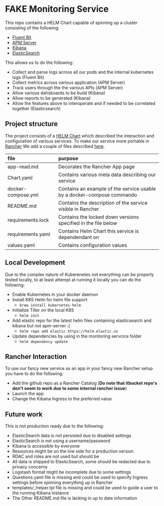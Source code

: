 # FAKE Monitoring Service

This repo contains a HELM Chart capable of spinning up a cluster consisting of the following:
- [Fluent Bit](https://fluentbit.io/)
- [APM Server](https://www.elastic.co/products/apm)
- [Kibana](https://www.elastic.co/products/kibana)
- [ElasticSearch](https://www.elastic.co/products/elasticsearch)

This allows us to do the following:
- Collect and parse logs across all our pods and the internal kubernetes logs (Fluent Bit)
- Collect metrics across various application (APM Server) 
- Track users through the the various APIs (APM Server)
- Allow various dahsboards to be build (Kibana)
- Allow reports to be generated (Kibana)
- Allow the features above to interoperate and if needed to be correlated together (Elasticsearch)


## Project structure
The project consists of a [HELM Chart](https://helm.sh/docs/developing_charts/) which described the interaction and configuration of various services. 
To make our service more portable in [Rancher](https://rancher.com/) We add a couple of files described [here]().

| file               | purpose                                                                |
|:-------------------|:-----------------------------------------------------------------------|
| app-read.md        | Decorates the Rancher App page                                         |
| Chart.yaml         | Contains various meta data describing our service                      |
| docker-compose.yml | Contains an example of the service usable by a docker-compose commando |
| README.md          | Contains the description of the service visible in Rancher             |
| requirements.lock  | Contains the locked down versions specified in the file below          |
| requirements.yaml  | Contains Helm Chart this service is dependendant on                    |
| values.yaml        | Contains configuration values                                          |

## Local Development
Due to the complex nature of Kuberenetes not everything can be properly tested locally, to at least attempt at running it locally you can do the following:

- Enable Kubernetes in your docker daemon
- Install K8S Helm for helm file support
  - `brew install kubernetes-helm`
- Initialize Tiller on the local K8S
  - `helm init`
- Add elastic repo for the latest helm files containing elasticsearch and kibana but not apm-server :(
  - `helm repo add elastic https://helm.elastic.co`
- Update dependencies by using in the monitoring servcice folder
  - `helm dependency update`

## Rancher Interaction
To use our fancy new service as an app in your fancy new Rancher setup you have to do the following:
- Add the github repo as a Rancher Catalog (**Do note that itbucket repo's don't seem to work due to some internal rancher issue**)
- Launch the app
- Change the Kibana Ingress to the preferred value

## Future work
This is not production ready due to the following:
- ElasticSearch data is not persisted due to disabled settings
- ElasticSearch is not using a username/password
- Kibana is accessible by everyone
- Resources might be on the low side for a production version
- RDAC and roles are not used but should be
- All data is shipped to ElasticSearch, some should be redacted due to privacy concerns
- Logstash format might be incomplete due to some settings
- Questions.yaml file is missing and could be used to specify Ingress settings before spinning everything up in Rancher
- templates/_helper.tpl file is missing and could be used to guide a user to the running Kibana instance 
- The Other README.md file is lacking in up to date information
